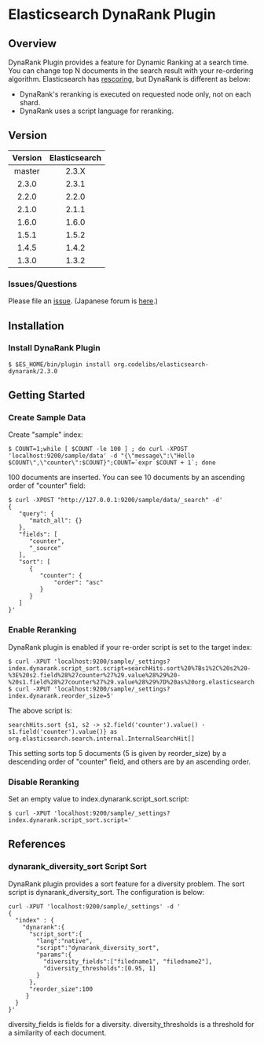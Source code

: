 Elasticsearch DynaRank Plugin
=======================

## Overview

DynaRank Plugin provides a feature for Dynamic Ranking at a search time.
You can change top N documents in the search result with your re-ordering algorithm.
Elasticsearch has [rescoring](http://www.elasticsearch.org/guide/en/elasticsearch/reference/current/search-request-rescore.html "rescoring"), but DynaRank is different as below:

 * DynaRank's reranking is executed on requested node only, not on each shard. 
 * DynaRank uses a script language for reranking.


## Version

| Version   | Elasticsearch |
|:---------:|:-------------:|
| master    | 2.3.X         |
| 2.3.0     | 2.3.1         |
| 2.2.0     | 2.2.0         |
| 2.1.0     | 2.1.1         |
| 1.6.0     | 1.6.0         |
| 1.5.1     | 1.5.2         |
| 1.4.5     | 1.4.2         |
| 1.3.0     | 1.3.2         |

### Issues/Questions

Please file an [issue](https://github.com/codelibs/elasticsearch-dynarank/issues "issue").
(Japanese forum is [here](https://github.com/codelibs/codelibs-ja-forum "here").)

## Installation

### Install DynaRank Plugin

    $ $ES_HOME/bin/plugin install org.codelibs/elasticsearch-dynarank/2.3.0

## Getting Started

### Create Sample Data

Create "sample" index:

    $ COUNT=1;while [ $COUNT -le 100 ] ; do curl -XPOST 'localhost:9200/sample/data' -d "{\"message\":\"Hello $COUNT\",\"counter\":$COUNT}";COUNT=`expr $COUNT + 1`; done

100 documents are inserted. You can see 10 documents by an ascending order of "counter" field:

    $ curl -XPOST "http://127.0.0.1:9200/sample/data/_search" -d'
    {
       "query": {
          "match_all": {}
       },
       "fields": [
          "counter",
          "_source"
       ],
       "sort": [
          {
             "counter": {
                 "order": "asc"
             }
          }
       ]
    }'

### Enable Reranking

DynaRank plugin is enabled if your re-order script is set to the target index:

    $ curl -XPUT 'localhost:9200/sample/_settings?index.dynarank.script_sort.script=searchHits.sort%20%7Bs1%2C%20s2%20-%3E%20s2.field%28%27counter%27%29.value%28%29%20-%20s1.field%28%27counter%27%29.value%28%29%7D%20as%20org.elasticsearch.search.internal.InternalSearchHit%5B%5D'
    $ curl -XPUT 'localhost:9200/sample/_settings?index.dynarank.reorder_size=5'

The above script is:

    searchHits.sort {s1, s2 -> s2.field('counter').value() - s1.field('counter').value()} as org.elasticsearch.search.internal.InternalSearchHit[]

This setting sorts top 5 documents (5 is given by reorder\_size) by a descending order of "counter" field, and others are by an ascending order.

### Disable Reranking

Set an empty value to index.dynarank.script_sort.script:

    $ curl -XPUT 'localhost:9200/sample/_settings?index.dynarank.script_sort.script='

## References

### dynarank\_diversity\_sort Script Sort

DynaRank plugin provides a sort feature for a diversity problem.
The sort script is dynarank\_diversity\_sort.
The configuration is below:

    curl -XPUT 'localhost:9200/sample/_settings' -d '
    {
      "index" : {
        "dynarank":{
          "script_sort":{
            "lang":"native",
            "script":"dynarank_diversity_sort",
            "params":{
              "diversity_fields":["filedname1", "filedname2"],
              "diversity_thresholds":[0.95, 1]
            }
          },
          "reorder_size":100
         }
      }
    }'

diversity\_fields is fields for a diversity.
diversity\_thresholds is a threshold for a similarity of each document.
